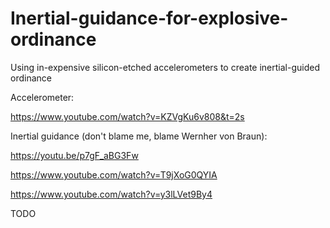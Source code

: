 # Inertial-guidance-for-explosive-ordinance
Using in-expensive silicon-etched accelerometers to create inertial-guided ordinance  

Accelerometer:

https://www.youtube.com/watch?v=KZVgKu6v808&t=2s

Inertial guidance (don't blame me, blame Wernher von Braun):

https://youtu.be/p7gF_aBG3Fw

https://www.youtube.com/watch?v=T9jXoG0QYIA

https://www.youtube.com/watch?v=y3lLVet9By4

TODO
